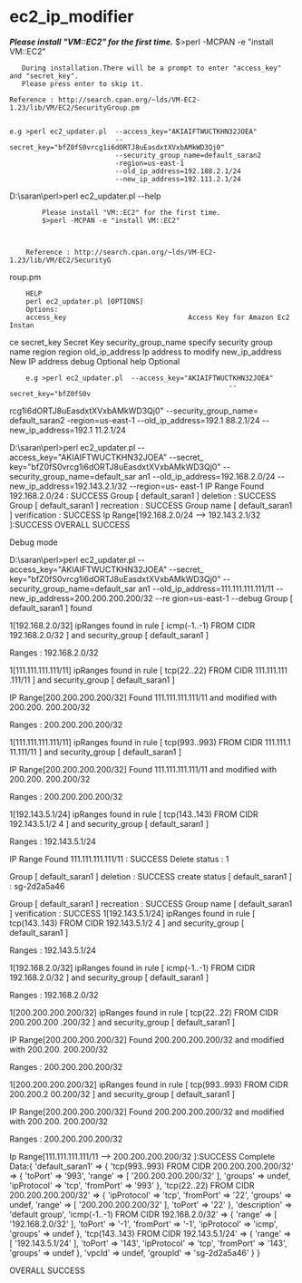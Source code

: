 ec2_ip_modifier
===============


  ***Please install "VM::EC2" for the first time.***
	   $>perl -MCPAN -e "install VM::EC2"
	   
	   During installation.There will be a prompt to enter "access_key" and "secret_key".
	   Please press enter to skip it.

	Reference : http://search.cpan.org/~lds/VM-EC2-1.23/lib/VM/EC2/SecurityGroup.pm

	
	e.g >perl ec2_updater.pl  --access_key="AKIAIFTWUCTKHN32JOEA" 
							  --secret_key="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" 
							  --security_group_name=default_saran2
							  -region=us-east-1
							  --old_ip_address=192.188.2.1/24
							  --new_ip_address=192.111.2.1/24 


D:\saran\perl>perl ec2_updater.pl --help

        	Please install "VM::EC2" for the first time.
	        $>perl -MCPAN -e "install VM::EC2"



        Reference : http://search.cpan.org/~lds/VM-EC2-1.23/lib/VM/EC2/SecurityG
roup.pm

        HELP
        perl ec2_updater.pl [OPTIONS]
        Options:
        access_key                              Access Key for Amazon Ec2 Instan
ce
        secret_key                              Secret Key
        security_group_name             specify security group name
        region                                  region
        old_ip_address                  Ip address to modify
        new_ip_address                  New IP address
        debug                                   Optional
        help                                    Optional

        e.g >perl ec2_updater.pl  --access_key="AKIAIFTWUCTKHN32JOEA"
                                                          --secret_key="bfZ0fS0v
rcg1i6dORTJ8uEasdxtXVxbAMkWD3Qj0"
                                                          --security_group_name=
default_saran2
                                                          -region=us-east-1
                                                          --old_ip_address=192.1
88.2.1/24
                                                          --new_ip_address=192.1
11.2.1/24



D:\saran\perl>perl ec2_updater.pl  --access_key="AKIAIFTWUCTKHN32JOEA" --secret_
key="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" --security_group_name=default_sar
an1 --old_ip_address=192.168.2.0/24 --new_ip_address=192.143.2.1/32 --region=us-
east-1
IP Range Found 192.168.2.0/24 : SUCCESS
Group [ default_saran1 ] deletion : SUCCESS
Group [ default_saran1 ] recreation : SUCCESS
Group name [ default_saran1 ] verification : SUCCESS
Ip Range[192.168.2.0/24 --> 192.143.2.1/32 ]:SUCCESS
OVERALL SUCCESS


Debug mode

D:\saran\perl>perl ec2_updater.pl  --access_key="AKIAIFTWUCTKHN32JOEA" --secret_
key="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" --security_group_name=default_sar
an1 --old_ip_address=111.111.111.111/11 --new_ip_address=200.200.200.200/32 --re
gion=us-east-1 --debug
Group [ default_saran1 ] found

1[192.168.2.0/32] ipRanges found in rule [ icmp(-1..-1) FROM CIDR 192.168.2.0/32
 ] and security_group [ default_saran1 ]

Ranges : 192.168.2.0/32

1[111.111.111.111/11] ipRanges found in rule [ tcp(22..22) FROM CIDR 111.111.111
.111/11 ] and security_group [ default_saran1 ]

IP Range[200.200.200.200/32] Found 111.111.111.111/11 and modified with 200.200.
200.200/32

Ranges : 200.200.200.200/32

1[111.111.111.111/11] ipRanges found in rule [ tcp(993..993) FROM CIDR 111.111.1
11.111/11 ] and security_group [ default_saran1 ]

IP Range[200.200.200.200/32] Found 111.111.111.111/11 and modified with 200.200.
200.200/32

Ranges : 200.200.200.200/32

1[192.143.5.1/24] ipRanges found in rule [ tcp(143..143) FROM CIDR 192.143.5.1/2
4 ] and security_group [ default_saran1 ]

Ranges : 192.143.5.1/24

IP Range Found 111.111.111.111/11 : SUCCESS
Delete status : 1

Group [ default_saran1 ] deletion : SUCCESS
create status [ default_saran1 ] : sg-2d2a5a46

Group [ default_saran1 ] recreation : SUCCESS
Group name [ default_saran1 ] verification : SUCCESS
1[192.143.5.1/24] ipRanges found in rule [ tcp(143..143) FROM CIDR 192.143.5.1/2
4 ] and security_group [ default_saran1 ]

Ranges : 192.143.5.1/24

1[192.168.2.0/32] ipRanges found in rule [ icmp(-1..-1) FROM CIDR 192.168.2.0/32
 ] and security_group [ default_saran1 ]

Ranges : 192.168.2.0/32

1[200.200.200.200/32] ipRanges found in rule [ tcp(22..22) FROM CIDR 200.200.200
.200/32 ] and security_group [ default_saran1 ]

IP Range[200.200.200.200/32] Found 200.200.200.200/32 and modified with 200.200.
200.200/32

Ranges : 200.200.200.200/32

1[200.200.200.200/32] ipRanges found in rule [ tcp(993..993) FROM CIDR 200.200.2
00.200/32 ] and security_group [ default_saran1 ]

IP Range[200.200.200.200/32] Found 200.200.200.200/32 and modified with 200.200.
200.200/32

Ranges : 200.200.200.200/32

Ip Range[111.111.111.111/11 --> 200.200.200.200/32 ]:SUCCESS
Complete Data:{
  'default_saran1' => {
    'tcp(993..993) FROM CIDR 200.200.200.200/32' => {
      'toPort' => '993',
      'range' => [
        '200.200.200.200/32'
      ],
      'groups' => undef,
      'ipProtocol' => 'tcp',
      'fromPort' => '993'
    },
    'tcp(22..22) FROM CIDR 200.200.200.200/32' => {
      'ipProtocol' => 'tcp',
      'fromPort' => '22',
      'groups' => undef,
      'range' => [
        '200.200.200.200/32'
      ],
      'toPort' => '22'
    },
    'description' => 'default group',
    'icmp(-1..-1) FROM CIDR 192.168.2.0/32' => {
      'range' => [
        '192.168.2.0/32'
      ],
      'toPort' => '-1',
      'fromPort' => '-1',
      'ipProtocol' => 'icmp',
      'groups' => undef
    },
    'tcp(143..143) FROM CIDR 192.143.5.1/24' => {
      'range' => [
        '192.143.5.1/24'
      ],
      'toPort' => '143',
      'ipProtocol' => 'tcp',
      'fromPort' => '143',
      'groups' => undef
    },
    'vpcId' => undef,
    'groupId' => 'sg-2d2a5a46'
  }
}

OVERALL SUCCESS

